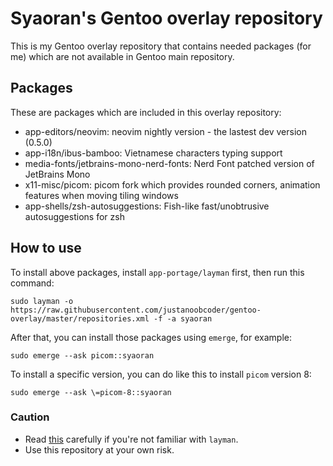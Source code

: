 # Syaoran's Gentoo overlay repository
This is my Gentoo overlay repository that contains needed packages (for me) which are not available in Gentoo main repository.

## Packages
These are packages which are included in this overlay repository:
+ app-editors/neovim: neovim nightly version - the lastest dev version (0.5.0)
+ app-i18n/ibus-bamboo: Vietnamese characters typing support
+ media-fonts/jetbrains-mono-nerd-fonts: Nerd Font patched version of JetBrains Mono
+ x11-misc/picom: picom fork which provides rounded corners, animation features when moving tiling windows
+ app-shells/zsh-autosuggestions: Fish-like fast/unobtrusive autosuggestions for zsh

## How to use
To install above packages, install `app-portage/layman` first, then run this command:
```
sudo layman -o https://raw.githubusercontent.com/justanoobcoder/gentoo-overlay/master/repositories.xml -f -a syaoran
```
After that, you can install those packages using `emerge`, for example:
```
sudo emerge --ask picom::syaoran
```
To install a specific version, you can do like this to install `picom` version 8:
```
sudo emerge --ask \=picom-8::syaoran
```

### Caution
+ Read [this](https://wiki.gentoo.org/wiki/Layman) carefully if you're not familiar with `layman`.
+ Use this repository at your own risk.

